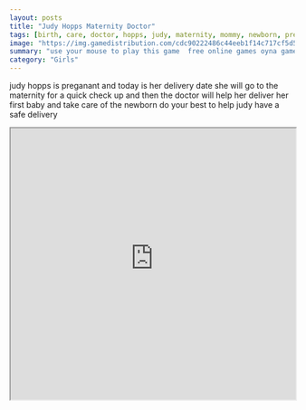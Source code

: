 ```yaml
---
layout: posts
title: "Judy Hopps Maternity Doctor"
tags: [birth, care, doctor, hopps, judy, maternity, mommy, newborn, pregnant, free, online, games, oyna, game, free, games, play, play, games]
image: "https://img.gamedistribution.com/cdc90222486c44eeb1f14c717cf5d588.jpg"
summary: "use your mouse to play this game  free online games oyna game free games play play games"
category: "Girls"
---
```


judy hopps is preganant and today is her delivery date she will go to the maternity for a quick check up and then the doctor will help her deliver her first baby and take care of the newborn do your best to help judy have a safe delivery

<iframe width="100%" height="480px;" src="https://flash.gamedistribution.com?game=cdc90222486c44eeb1f14c717cf5d588"></iframe>